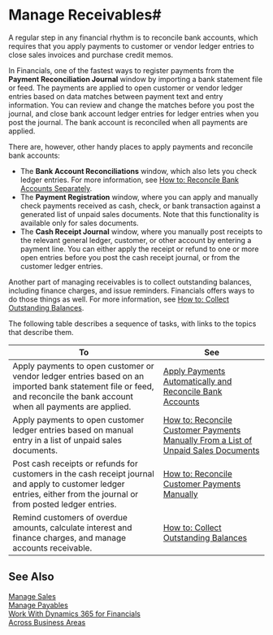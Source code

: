 <properties
                pageTitle="Manage Receivables| Financials"
                description="Manage Receivables"
                services="project-madeira"
                documentationCenter=""
                authors="SorenGP"
/>
<tags
    ms.service="project-madeira"
    ms.topic="article"
    ms.devlang="na"
    ms.tgt_pltfrm="na"
    ms.workload="na"
    ms.date="10/27/2016"
    ms.author="SorenGP" />

# Manage Receivables#
A regular step in any financial rhythm is to reconcile bank accounts, which requires that you apply payments to customer or vendor ledger entries to close sales invoices and purchase credit memos.  
  
In Financials, one of the fastest ways to register payments from the **Payment Reconciliation Journal** window by importing a bank statement file or feed. The payments are applied to open customer or vendor ledger entries based on data matches between payment text and entry information. You can review and change the matches before you post the journal, and close bank account ledger entries for ledger entries when you post the journal. The bank account is reconciled when all payments are applied.

There are, however, other handy places to apply payments and reconcile bank accounts:  
  
- The **Bank Account Reconciliations** window, which also lets you check ledger entries. For more information, see [How to: Reconcile Bank Accounts Separately](bank-how-reconcile-bank-accounts-separately.md).  
- The **Payment Registration** window, where you can apply and manually check payments received as cash, check, or bank transaction against a generated list of unpaid sales documents. Note that this functionality is available only for sales documents.  
- The **Cash Receipt Journal** window, where you manually post receipts to the relevant general ledger, customer, or other account by entering a payment line. You can either apply the receipt or refund to one or more open entries before you post the cash receipt journal, or from the customer ledger entries.  
  
Another part of managing receivables is to collect outstanding balances, including finance charges, and issue reminders. Financials offers ways to do those things as well. For more information, see [How to: Collect Outstanding Balances](receivables-collect-outstanding-balances.md).  
  
The following table describes a sequence of tasks, with links to the topics that describe them.  
  
|To |See |
|---|----|
|Apply payments to open customer or vendor ledger entries based on an imported bank statement file or feed, and reconcile the bank account when all payments are applied.|[Apply Payments Automatically and Reconcile Bank Accounts](receivables-apply-payments-auto-reconcile-bank-accounts.md)|
|Apply payments to open customer ledger entries based on manual entry in a list of unpaid sales documents. | [How to: Reconcile Customer Payments Manually From a List of Unpaid Sales Documents](receivables-how-reconcile-customer-payments-list-unpaid-sales-documents.md)|
|Post cash receipts or refunds for customers in the cash receipt journal and apply to customer ledger entries, either from the journal or from posted ledger entries. | [How to: Reconcile Customer Payments Manually](receivables-how-apply-sales-transactions-manually.md) |
|Remind customers of overdue amounts, calculate interest and finance charges, and manage accounts receivable. | [How to: Collect Outstanding Balances](receivables-collect-outstanding-balances.md) |
  
## See Also  
[Manage Sales](sales-manage-sales.md)  
[Manage Payables](payables-manage-payables.md)  
[Work With Dynamics 365 for Financials](ui-work-product.md)  
[Across Business Areas](ui-across-business-areas.md)
